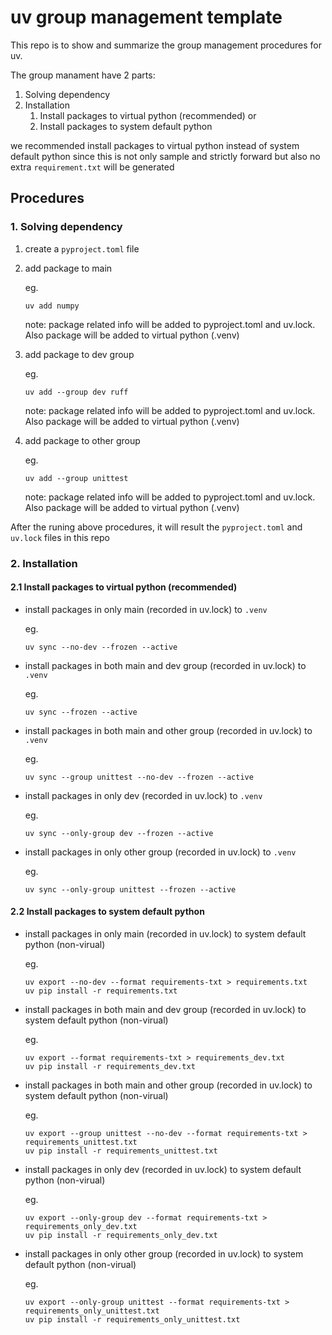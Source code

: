# uv group management template
This repo is to show and summarize the group management procedures for uv.

The group manament have 2 parts:

1. Solving dependency
2. Installation
    1. Install packages to virtual python (recommended) or
    2. Install packages to system default python 

we recommended install packages to virtual python instead of system default python since this is not only sample and strictly forward but also no extra `requirement.txt` will be generated

## Procedures

### 1. Solving dependency
1. create a `pyproject.toml` file
2. add package to main
    
    eg. 
    
    ```shell
    uv add numpy
    ```

    note:
    package related info will be added to pyproject.toml and uv.lock. Also package will be added to virtual python (.venv)

3. add package to dev group

    eg. 
    
    ```shell
    uv add --group dev ruff
    ```

    note:
    package related info will be added to pyproject.toml and uv.lock. Also package will be added to virtual python (.venv)

4. add package to other group

    eg. 
    ```shell
    uv add --group unittest
    ```

    note:
    package related info will be added to pyproject.toml and uv.lock. Also package will be added to virtual python (.venv)


After the runing above procedures,  it will result the `pyproject.toml` and `uv.lock` files in this repo

### 2. Installation 
#### 2.1 Install packages to virtual python (recommended)
* install packages in only main (recorded in uv.lock) to `.venv`
    
    eg. 
    ```shell
    uv sync --no-dev --frozen --active
    ```

* install packages in both main and dev group (recorded in uv.lock) to `.venv`

    eg. 
    ```shell
    uv sync --frozen --active
    ```

* install packages in both main and other group (recorded in uv.lock) to `.venv`

    eg.
    ```shell
    uv sync --group unittest --no-dev --frozen --active
    ```

* install packages in only dev (recorded in uv.lock) to `.venv`

    eg.
    ```shell
    uv sync --only-group dev --frozen --active
    ```

* install packages in only other group (recorded in uv.lock) to `.venv`

    eg.
    ```shell
    uv sync --only-group unittest --frozen --active
    ```

#### 2.2 Install packages to system default python 
* install packages in only main (recorded in uv.lock) to system default python (non-virual) 

    eg. 
    ```shell
    uv export --no-dev --format requirements-txt > requirements.txt
    uv pip install -r requirements.txt
    ```
    

* install packages in both main and dev group (recorded in uv.lock) to system default python (non-virual) 

    eg. 
    ```shell
    uv export --format requirements-txt > requirements_dev.txt
    uv pip install -r requirements_dev.txt
    ```

* install packages in both main and other group (recorded in uv.lock) to system default python (non-virual) 
    
    eg. 
    ```shell
    uv export --group unittest --no-dev --format requirements-txt > requirements_unittest.txt
    uv pip install -r requirements_unittest.txt
    ```

* install packages in only dev (recorded in uv.lock) to system default python (non-virual) 

    eg. 
    ```shell
    uv export --only-group dev --format requirements-txt > requirements_only_dev.txt
    uv pip install -r requirements_only_dev.txt
    ```

* install packages in only other group (recorded in uv.lock) to system default python (non-virual) 

    eg. 
    ```shell
    uv export --only-group unittest --format requirements-txt > requirements_only_unittest.txt
    uv pip install -r requirements_only_unittest.txt
    ``` 

